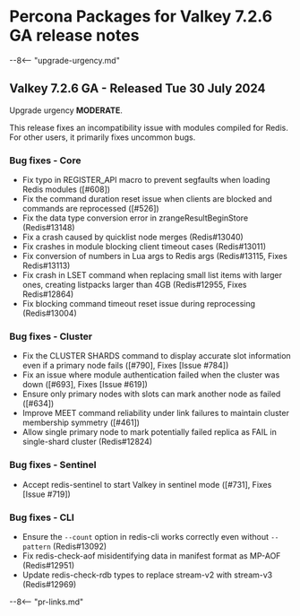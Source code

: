 # Percona Packages for Valkey 7.2.6 GA release notes

--8<-- "upgrade-urgency.md"


## <a id="726-ga-valkey-released-tue-30-july-2024"></a>Valkey 7.2.6 GA - Released Tue 30 July 2024

Upgrade urgency **MODERATE**.

This release fixes an incompatibility issue with modules
compiled for Redis. For other users, it primarily fixes uncommon bugs.

### <a id="726-ga-bug-fixes-core"></a>Bug fixes - Core

* Fix typo in REGISTER_API macro to prevent segfaults when loading Redis
  modules ([#608])
* Fix the command duration reset issue when clients are blocked and commands
  are reprocessed ([#526])
* Fix the data type conversion error in zrangeResultBeginStore (Redis#13148)
* Fix a crash caused by quicklist node merges (Redis#13040)
* Fix crashes in module blocking client timeout cases (Redis#13011)
* Fix conversion of numbers in Lua args to Redis args
  (Redis#13115, Fixes Redis#13113)
* Fix crash in LSET command when replacing small list items with larger ones,
  creating listpacks larger than 4GB (Redis#12955, Fixes Redis#12864)
* Fix blocking command timeout reset issue during reprocessing (Redis#13004)

### <a id="726-ga-bug-fixes-cluster"></a>Bug fixes - Cluster

* Fix the CLUSTER SHARDS command to display accurate slot information even
  if a primary node fails ([#790], Fixes [Issue #784])
* Fix an issue where module authentication failed when the cluster was down
  ([#693], Fixes [Issue #619])
* Ensure only primary nodes with slots can mark another node as failed ([#634])
* Improve MEET command reliability under link failures to maintain cluster
  membership symmetry ([#461])
* Allow single primary node to mark potentially failed replica as FAIL in
  single-shard cluster (Redis#12824)

### <a id="726-ga-bug-fixes-sentinel"></a>Bug fixes - Sentinel

* Accept redis-sentinel to start Valkey in sentinel mode ([#731], Fixes [Issue #719])

### <a id="726-ga-bug-fixes-cli"></a>Bug fixes - CLI

* Ensure the `--count` option in redis-cli works correctly even without
  `--pattern` (Redis#13092)
* Fix redis-check-aof misidentifying data in manifest format as MP-AOF
  (Redis#12951)  
* Update redis-check-rdb types to replace stream-v2 with stream-v3
  (Redis#12969)

--8<-- "pr-links.md"
